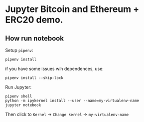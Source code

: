 # Jupyter Bitcoin and Ethereum + ERC20 demo.

## How run notebook

Setup `pipenv`:
```angular2html
pipenv install
```

if you have some issues wih dependences, use:

```angular2html
pipenv install --skip-lock
```

Run Jupyter:

```angular2html
pipenv shell
python -m ipykernel install --user --name=my-virtualenv-name
jupyter notebook
```

Then click to `Kernel` -> `Change kernel` -> `my-virtualenv-name`
